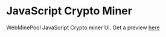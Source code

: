 # JavaScript Crypto Miner
WebMinePool JavaScript Crypto miner UI.
Get a preview <a href="https://noisyboy.cf/bags">here</a>
